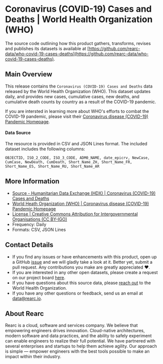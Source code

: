 # Coronavirus (COVID-19) Cases and Deaths | World Health Organization (WHO)

The source code outlining how this product gathers, transforms, revises and publishes its datasets is available at [https://github.com/rearc-data/who-covid-19-cases-deaths](https://github.com/rearc-data/who-covid-19-cases-deaths).

## Main Overview
This release contains the `Coronavirus (COVID-19) Cases and Deaths` data released by the World Health Organization (WHO). This dataset updates daily, and provides new cases, cumulative cases, new deaths, and cumulative death counts by country as a result of the COVID-19 pandemic.

If you are intersted in learning more about WHO's efforts to combat the COVID-19 pandemic, please visit their [Coronavirus disease (COVID-19) Pandemic Homepage](https://www.who.int/emergencies/diseases/novel-coronavirus-2019).

#### Data Source
The resource is provided in CSV and JSON Lines format. The included dataset includes the following columns:

`OBJECTID, ISO_2_CODE, ISO_3_CODE, ADM0_NAME, date_epicrv, NewCase, CumCase, NewDeath, CumDeath, Short_Name_ZH, Short_Name_FR, Short_Name_ES, Short_Name_RU, Short_Name_AR`

## More Information
- [Source - Humanitarian Data Exchange (HDX) | Coronavirus (COVID-19) Cases and Deaths](https://data.humdata.org/dataset/coronavirus-covid-19-cases-and-deaths)
- [World Heath Organization (WHO) | Coronavirus disease (COVID-19) Pandemic Homepage](https://www.who.int/emergencies/diseases/novel-coronavirus-2019)
- [License | Creative Commons Attribution for Intergovernmental Organisations (CC BY-IGO)](https://creativecommons.org/licenses/by/3.0/igo/legalcode)
- Frequency: Daily
- Formats: CSV, JSON Lines

## Contact Details
- If you find any issues or have enhancements with this product, open up a GitHub [issue](https://github.com/rearc-data/who-covid-19-cases-deaths/issues) and we will gladly take a look at it. Better yet, submit a pull request. Any contributions you make are greatly appreciated :heart:.
- If you are interested in any other open datasets, please create a request on our project board [here](https://github.com/rearc-data/covid-datasets-aws-data-exchange/projects/1).
- If you have questions about this source data, please [reach out](https://www.who.int/about/who-we-are/contact-us) to the World Health Organization.
- If you have any other questions or feedback, send us an email at data@rearc.io.

## About Rearc
Rearc is a cloud, software and services company. We believe that empowering engineers drives innovation. Cloud-native architectures, modern software and data practices, and the ability to safely experiment can enable engineers to realize their full potential. We have partnered with several enterprises and startups to help them achieve agility. Our approach is simple — empower engineers with the best tools possible to make an impact within their industry.